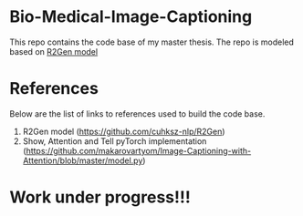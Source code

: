 # Bio-Medical-Image-Captioning
This repo contains the code base of my master thesis. The repo is modeled based on [R2Gen model](https://github.com/cuhksz-nlp/R2Gen)

# References

Below are the list of links to references used to build the code base. 
1. R2Gen model (https://github.com/cuhksz-nlp/R2Gen)
2. Show, Attention and Tell pyTorch implementation (https://github.com/makarovartyom/Image-Captioning-with-Attention/blob/master/model.py)

# Work under progress!!!